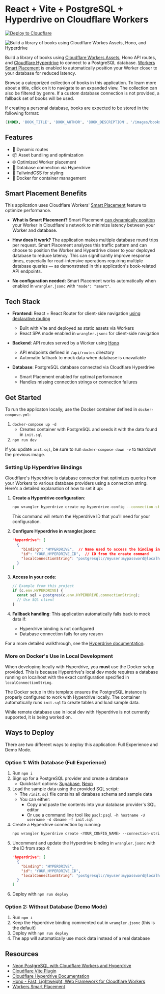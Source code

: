 # React + Vite + PostgreSQL + Hyperdrive on Cloudflare Workers

[![Deploy to Cloudflare](https://deploy.workers.cloudflare.com/button)](https://deploy.workers.cloudflare.com/?url=https://github.com/cloudflare/templates/tree/staging/react-postgres-fullstack-template)

![Build a library of books using Cloudflare Workes Assets, Hono, and Hyperdrive](https://imagedelivery.net/wSMYJvS3Xw-n339CbDyDIA/cd71c67a-253f-477d-022c-2f90cb4b3d00/public)

<!-- dash-content-start -->

Build a library of books using [Cloudflare Workers Assets](https://developers.cloudflare.com/workers/static-assets/), Hono API routes, and [Cloudflare Hyperdrive](https://developers.cloudflare.com/hyperdrive/) to connect to a PostgreSQL database. [Workers Smart Placement](https://developers.cloudflare.com/workers/configuration/smart-placement/) is enabled to automatically position your Worker closer to your database for reduced latency.

Browse a categorized collection of books in this application. To learn more about a title, click on it to navigate to an expanded view. The collection can also be filtered by genre. If a custom database connection is not provided, a fallback set of books will be used.

If creating a personal database, books are expected to be stored in the following format:
```sql
(INDEX, 'BOOK_TITLE', 'BOOK_AUTHOR', 'BOOK_DESCRIPTION', '/images/books/BOOK_COVER_IMAGE.jpg', 'BOOK_GENRE')
```

## Features

- 📖 Dynamic routes
- 📦 Asset bundling and optimization
- 🌐 Optimized Worker placement
- 🚀 Database connection via Hyperdrive
- 🎉 TailwindCSS for styling
- 🐳 Docker for container management

## Smart Placement Benefits

This application uses Cloudflare Workers' [Smart Placement](https://developers.cloudflare.com/workers/configuration/smart-placement/) feature to optimize performance.

- **What is Smart Placement?** Smart Placement [can dynamically position](https://developers.cloudflare.com/workers/configuration/smart-placement/#understand-how-smart-placement-works) your Worker in Cloudflare's network to minimize latency between your Worker and database.

- **How does it work?** The application makes multiple database round trips per request. Smart Placement analyzes this traffic pattern and can choose to position the Worker and Hyperdrive closer to your deployed database to reduce latency. This can significantly improve response times, especially for read-intensive operations requiring multiple database queries — as demonstrated in this application's book-related API endpoints.

- **No configuration needed:** Smart Placement works automatically when enabled in `wrangler.jsonc` with `"mode": "smart"`.

<!-- dash-content-end -->

## Tech Stack

- **Frontend**: React + React Router for client-side navigation [using declarative routing](https://reactrouter.com/en/main/start/overview)
  - Built with Vite and deployed as static assets via Workers
  - React SPA mode enabled in `wrangler.jsonc` for client-side navigation

- **Backend**: API routes served by a Worker using [Hono](https://hono.dev/)
  - API endpoints defined in `/api/routes` directory
  - Automatic fallback to mock data when database is unavailable

- **Database**: PostgreSQL database connected via Cloudflare Hyperdrive
  - Smart Placement enabled for optimal performance
  - Handles missing connection strings or connection failures

## Get Started

To run the applicaton locally, use the Docker container defined in `docker-compose.yml`:

1. `docker-compose up -d`
   - Creates container with PostgreSQL and seeds it with the data found in `init.sql`
2. `npm run dev`

If you update `init.sql`, be sure to run `docker-compose down -v` to teardown the previous image.

### Setting Up Hyperdrive Bindings

Cloudflare's Hyperdrive is database connector that optimizes queries from your Workers to various database providers using a connection string. Here's a detailed explanation of how to set it up:

1. **Create a Hyperdrive configuration**:

   ```sh
   npx wrangler hyperdrive create my-hyperdrive-config --connection-string="postgres://user:password@hostname:port/dbname"
   ```

   This command will return the Hyperdrive ID that you'll need for your configuration.

2. **Configure Hyperdrive in wrangler.jsonc**:

   ```json
   "hyperdrive": [
     {
       "binding": "HYPERDRIVE",  // Name used to access the binding in your code
       "id": "YOUR_HYPERDRIVE_ID",  // ID from the create command
       "localConnectionString": "postgresql://myuser:mypassword@localhost:5432/mydatabase"  // Local dev connection
     }
   ]
   ```

3. **Access in your code**:

   ```javascript
   // Example from this project
   if (c.env.HYPERDRIVE) {
     const sql = postgres(c.env.HYPERDRIVE.connectionString);
     // Use SQL client
   }
   ```

4. **Fallback handling**: This application automatically falls back to mock data if:
   - Hyperdrive binding is not configured
   - Database connection fails for any reason

For a more detailed walkthrough, see the [Hyperdrive documentation](https://developers.cloudflare.com/hyperdrive/configuration/connect-to-postgres/).

### More on Docker's Use in Local Development

When developing locally with Hyperdrive, you **must** use the Docker setup provided. This is because Hyperdrive's local dev mode requires a database running on localhost with the exact configuration specified in `localConnectionString`.

The Docker setup in this template ensures the PostgreSQL instance is properly configured to work with Hyperdrive locally. The container automatically runs `init.sql` to create tables and load sample data.

While remote database use in local dev with Hyperdrive is not currently supported, it is being worked on.

## Ways to Deploy

There are two different ways to deploy this application: Full Experience and Demo Mode.

### Option 1: With Database (Full Experience)

1. Run `npm i`
2. Sign up for a PostgreSQL provider and create a database
    - Quickstart options: [Supabase](https://supabase.com/), [Neon](https://neon.tech/)
3. Load the sample data using the provided SQL script:
    - The `/init.sql` file contains all database schema and sample data
    - You can either:
      - Copy and paste the contents into your database provider's SQL editor
      - Or use a command line tool like `psql`: `psql -h hostname -U username -d dbname -f init.sql`
4. Create a Hyperdrive connection by running:
   ```sh
   npx wrangler hyperdrive create <YOUR_CONFIG_NAME> --connection-string="<postgres://user:password@HOSTNAME_OR_IP_ADDRESS:PORT/database_name>"
   ```
5. Uncomment and update the Hyperdrive binding in `wrangler.jsonc` with the ID from step 4:
   ```json
   "hyperdrive": [
     {
       "binding": "HYPERDRIVE",
       "id": "YOUR_HYPERDRIVE_ID",
       "localConnectionString": "postgresql://myuser:mypassword@localhost:5432/mydatabase"
     }
   ]
   ```
6. Deploy with `npm run deploy`

### Option 2: Without Database (Demo Mode)

1. Run `npm i`
2. Keep the Hyperdrive binding commented out in `wrangler.jsonc` (this is the default)
3. Deploy with `npm run deploy`
4. The app will automatically use mock data instead of a real database

## Resources

- [Neon PostgreSQL with Cloudflare Workers and Hyperdrive](https://developers.cloudflare.com/hyperdrive/examples/neon/)
- [Cloudflare Vite Plugin](https://www.npmjs.com/package/@cloudflare/vite-plugin)
- [Cloudflare Hyperdrive Documentation](https://developers.cloudflare.com/hyperdrive/get-started/)
- [Hono - Fast, Lightweight, Web Framework for Cloudflare Workers](https://hono.dev/docs/getting-started/cloudflare-workers)
- [Workers Smart Placement](https://developers.cloudflare.com/workers/configuration/smart-placement/)
